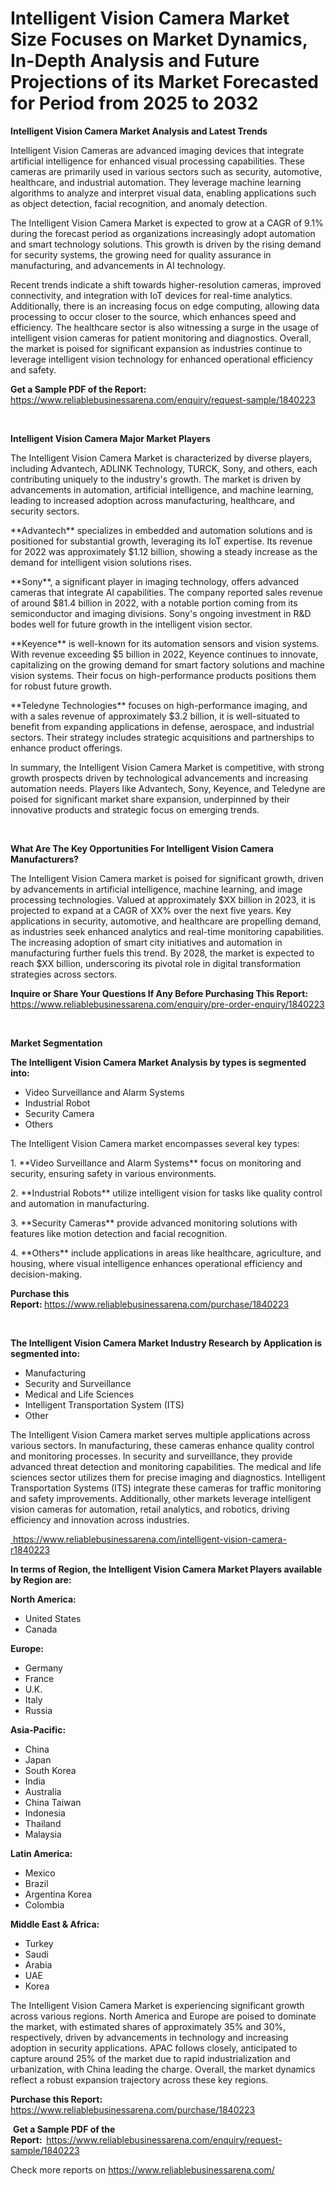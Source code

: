 <p><h1>Intelligent Vision Camera Market Size Focuses on Market Dynamics, In-Depth Analysis and Future Projections of its Market Forecasted for Period from 2025 to 2032</h1></p><p><strong>Intelligent Vision Camera Market Analysis and Latest Trends</strong></p>
<p><p>Intelligent Vision Cameras are advanced imaging devices that integrate artificial intelligence for enhanced visual processing capabilities. These cameras are primarily used in various sectors such as security, automotive, healthcare, and industrial automation. They leverage machine learning algorithms to analyze and interpret visual data, enabling applications such as object detection, facial recognition, and anomaly detection.</p><p>The Intelligent Vision Camera Market is expected to grow at a CAGR of 9.1% during the forecast period as organizations increasingly adopt automation and smart technology solutions. This growth is driven by the rising demand for security systems, the growing need for quality assurance in manufacturing, and advancements in AI technology. </p><p>Recent trends indicate a shift towards higher-resolution cameras, improved connectivity, and integration with IoT devices for real-time analytics. Additionally, there is an increasing focus on edge computing, allowing data processing to occur closer to the source, which enhances speed and efficiency. The healthcare sector is also witnessing a surge in the usage of intelligent vision cameras for patient monitoring and diagnostics. Overall, the market is poised for significant expansion as industries continue to leverage intelligent vision technology for enhanced operational efficiency and safety.</p></p>
<p><strong>Get a Sample PDF of the Report:&nbsp;</strong> <a href="https://www.reliablebusinessarena.com/enquiry/request-sample/1840223?utm_campaign=3575&utm_medium=2&utm_source=Github&utm_content=ia&utm_term=06042025&utm_id=intelligent-vision-camera">https://www.reliablebusinessarena.com/enquiry/request-sample/1840223</a></p>
<p>&nbsp;</p>
<p><strong>Intelligent Vision Camera Major Market Players</strong></p>
<p><p>The Intelligent Vision Camera Market is characterized by diverse players, including Advantech, ADLINK Technology, TURCK, Sony, and others, each contributing uniquely to the industry's growth. The market is driven by advancements in automation, artificial intelligence, and machine learning, leading to increased adoption across manufacturing, healthcare, and security sectors.</p><p>**Advantech** specializes in embedded and automation solutions and is positioned for substantial growth, leveraging its IoT expertise. Its revenue for 2022 was approximately $1.12 billion, showing a steady increase as the demand for intelligent vision solutions rises.</p><p>**Sony**, a significant player in imaging technology, offers advanced cameras that integrate AI capabilities. The company reported sales revenue of around $81.4 billion in 2022, with a notable portion coming from its semiconductor and imaging divisions. Sony's ongoing investment in R&D bodes well for future growth in the intelligent vision sector.</p><p>**Keyence** is well-known for its automation sensors and vision systems. With revenue exceeding $5 billion in 2022, Keyence continues to innovate, capitalizing on the growing demand for smart factory solutions and machine vision systems. Their focus on high-performance products positions them for robust future growth.</p><p>**Teledyne Technologies** focuses on high-performance imaging, and with a sales revenue of approximately $3.2 billion, it is well-situated to benefit from expanding applications in defense, aerospace, and industrial sectors. Their strategy includes strategic acquisitions and partnerships to enhance product offerings.</p><p>In summary, the Intelligent Vision Camera Market is competitive, with strong growth prospects driven by technological advancements and increasing automation needs. Players like Advantech, Sony, Keyence, and Teledyne are poised for significant market share expansion, underpinned by their innovative products and strategic focus on emerging trends.</p></p>
<p>&nbsp;</p>
<p><strong>What Are The Key Opportunities For Intelligent Vision Camera Manufacturers?</strong></p>
<p><p>The Intelligent Vision Camera market is poised for significant growth, driven by advancements in artificial intelligence, machine learning, and image processing technologies. Valued at approximately $XX billion in 2023, it is projected to expand at a CAGR of XX% over the next five years. Key applications in security, automotive, and healthcare are propelling demand, as industries seek enhanced analytics and real-time monitoring capabilities. The increasing adoption of smart city initiatives and automation in manufacturing further fuels this trend. By 2028, the market is expected to reach $XX billion, underscoring its pivotal role in digital transformation strategies across sectors.</p></p>
<p><strong>Inquire or Share Your Questions If Any Before Purchasing This Report:</strong> <a href="https://www.reliablebusinessarena.com/enquiry/pre-order-enquiry/1840223?utm_campaign=3575&utm_medium=2&utm_source=Github&utm_content=ia&utm_term=06042025&utm_id=intelligent-vision-camera">https://www.reliablebusinessarena.com/enquiry/pre-order-enquiry/1840223</a></p>
<p>&nbsp;</p>
<p><strong>Market Segmentation</strong></p>
<p><strong>The Intelligent Vision Camera Market Analysis by types is segmented into:</strong></p>
<p><ul><li>Video Surveillance and Alarm Systems</li><li>Industrial Robot</li><li>Security Camera</li><li>Others</li></ul></p>
<p><p>The Intelligent Vision Camera market encompasses several key types: </p><p>1. **Video Surveillance and Alarm Systems** focus on monitoring and security, ensuring safety in various environments. </p><p>2. **Industrial Robots** utilize intelligent vision for tasks like quality control and automation in manufacturing. </p><p>3. **Security Cameras** provide advanced monitoring solutions with features like motion detection and facial recognition. </p><p>4. **Others** include applications in areas like healthcare, agriculture, and housing, where visual intelligence enhances operational efficiency and decision-making.</p></p>
<p><strong>Purchase this Report:&nbsp;</strong><a href="https://www.reliablebusinessarena.com/purchase/1840223?utm_campaign=3575&utm_medium=2&utm_source=Github&utm_content=ia&utm_term=06042025&utm_id=intelligent-vision-camera">https://www.reliablebusinessarena.com/purchase/1840223</a></p>
<p>&nbsp;</p>
<p><strong>The Intelligent Vision Camera Market Industry Research by Application is segmented into:</strong></p>
<p><ul><li>Manufacturing</li><li>Security and Surveillance</li><li>Medical and Life Sciences</li><li>Intelligent Transportation System (ITS)</li><li>Other</li></ul></p>
<p><p>The Intelligent Vision Camera market serves multiple applications across various sectors. In manufacturing, these cameras enhance quality control and monitoring processes. In security and surveillance, they provide advanced threat detection and monitoring capabilities. The medical and life sciences sector utilizes them for precise imaging and diagnostics. Intelligent Transportation Systems (ITS) integrate these cameras for traffic monitoring and safety improvements. Additionally, other markets leverage intelligent vision cameras for automation, retail analytics, and robotics, driving efficiency and innovation across industries.</p></p>
<p><a href="https://www.reliablebusinessarena.com/intelligent-vision-camera-r1840223?utm_campaign=3575&utm_medium=2&utm_source=Github&utm_content=ia&utm_term=06042025&utm_id=intelligent-vision-camera">&nbsp;https://www.reliablebusinessarena.com/intelligent-vision-camera-r1840223</a></p>
<p><strong>In terms of Region, the Intelligent Vision Camera Market Players available by Region are:</strong></p>
<p>
    <p> <strong> North America: </strong>
        <ul>
            <li>United States</li>
            <li>Canada</li>
        </ul>
        </p> 
    <p> <strong> Europe: </strong>
        <ul>
            <li>Germany</li>
            <li>France</li>
            <li>U.K.</li>
            <li>Italy</li>
            <li>Russia</li>
        </ul>
        </p> 
    <p> <strong> Asia-Pacific: </strong>
        <ul>
            <li>China</li>
            <li>Japan</li>
            <li>South Korea</li>
            <li>India</li>
            <li>Australia</li>
            <li>China Taiwan</li>
            <li>Indonesia</li>
            <li>Thailand</li>
            <li>Malaysia</li>
        </ul>
        </p> 
    <p> <strong> Latin America: </strong>
        <ul>
            <li>Mexico</li>
            <li>Brazil</li>
            <li>Argentina Korea</li>
            <li>Colombia</li>
        </ul>
        </p> 
    <p> <strong> Middle East & Africa: </strong>
        <ul>
            <li>Turkey</li>
            <li>Saudi</li>
            <li>Arabia</li>
            <li>UAE</li>
            <li>Korea</li>
        </ul>
    </p>
    </p>
<p><p>The Intelligent Vision Camera Market is experiencing significant growth across various regions. North America and Europe are poised to dominate the market, with estimated shares of approximately 35% and 30%, respectively, driven by advancements in technology and increasing adoption in security applications. APAC follows closely, anticipated to capture around 25% of the market due to rapid industrialization and urbanization, with China leading the charge. Overall, the market dynamics reflect a robust expansion trajectory across these key regions.</p></p>
<p><strong>Purchase this Report: </strong><a href="https://www.reliablebusinessarena.com/purchase/1840223?utm_campaign=3575&utm_medium=2&utm_source=Github&utm_content=ia&utm_term=06042025&utm_id=intelligent-vision-camera">https://www.reliablebusinessarena.com/purchase/1840223</a></p>
<p>&nbsp;<strong>Get a Sample PDF of the Report:&nbsp;&nbsp;</strong><a href="https://www.reliablebusinessarena.com/enquiry/request-sample/1840223?utm_campaign=3575&utm_medium=2&utm_source=Github&utm_content=ia&utm_term=06042025&utm_id=intelligent-vision-camera">https://www.reliablebusinessarena.com/enquiry/request-sample/1840223</a></p>
<p><strong></strong></p>
<p>Check more reports on <a href="https://www.reliablebusinessarena.com/?utm_campaign=3575&utm_medium=2&utm_source=Github&utm_content=ia&utm_term=06042025&utm_id=intelligent-vision-camera">https://www.reliablebusinessarena.com/</a></p>